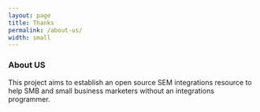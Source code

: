 ```yaml
---
layout: page
title: Thanks
permalink: /about-us/
width: small
---
```


### About US
This project aims to establish an open source SEM integrations resource to help SMB and small business marketers without an integrations programmer.


